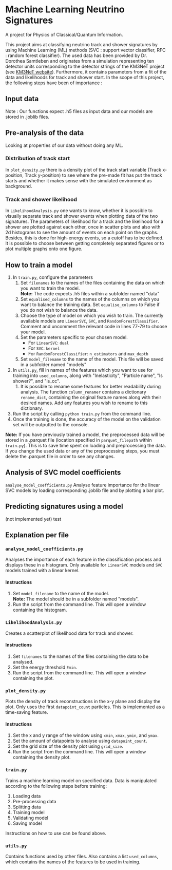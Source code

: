 # Machine Learning Neutrino Signatures
A project for Physics of Classical/Quantum Information.

This project  aims at classifying neutrino track and shower signatures by using Machine Learning (ML) methods (SVC : support vector classifier, RFC : random forest classifier). The used data has been provided by Dr. Dorothea Samtleben and originates from a simulation representing ten detector units corresponding to the detector strings of the KM3NeT project (see [KM3NeT website](https://www.km3net.org/)). Furthermore, it contains parameters from a fit of the data and likelihoods for track and shower start. In the scope of this project, the following steps have been of importance :

## Input data
Note : Our functions expect .h5 files as input data and our models are stored in .joblib files.

## Pre-analysis of the data
Looking at properties of our data without doing any ML.
### Distribution of track start
In `plot_density.py` there is a density plot of the track start variable (Track x-position, Track y-position) to see where the pre-made fit has put the track starts and whether it makes sense with the simulated environment as background.
### Track and shower likelihood
In `LikelihoodAnalysis.py` one wants to know, whether it is possible to visually separate track and shower events when plotting data of the two signatures. The parameters of likelihood for a track and the likelihood for a shower are plotted against each other, once in scatter plots and also with 2d histograms to see the amount of events on each point on the graphs. Besides, this is done for high-energy events, so a cutoff has to be defined. It is possible to choose between getting completely separated figures or to plot multiple graphs onto one figure.

## How to train a model
1. In `train.py`, configure the parameters
	1. Set `filenames` to the names of the files containing the data on which you want to train the model.\
	**Note:** The code expects .h5 files within a subfolder named "data"
	2. Set `equalised_columns` to the names of the columns on which you want to balance the training data. Set `equalise_columns` to False if you do not wish to balance the data.
	3. Choose the type of model on which you wish to train. The currently available models are `LinearSVC`, `SVC`, and `RandomForestClassifier`. Comment and uncomment the relevant code in lines 77-79 to choose your model.
	4. Set the parameters specific to your chosen model.
		- For `LinearSVC`: `dual`
		- For `SVC`: `kernel`
		- For `RandomForestClassifier`: `n_estimators` and `max_depth`
	5. Set `model_filename` to the name of the model. This file will be saved in a subfolder named "models"
2. In `utils.py`, fill in names of the features which you want to use for training into `used_columns`, along with "Inelasticity", "Particle name", "Is shower?", and "is_cc".
	1. It is possible to rename some features for better readability during analysis. The function `column_renamer` contains a dictionary `rename_dict`, containing the original feature names along with their desired names. Add any features you wish to rename to this dictionary.
3. Run the script by calling `python train.py` from the command line.
4. Once the training is done, the accuracy of the model on the validation set will be outputted to the console.

**Note:** If you have previously trained a model, the preprocessed data will be stored in a .parquet file (location specified in `parquet_filepath` within `train.py`). This is to save time spent on loading and preprocessing the data. If you change the used data or any of the preprocessing steps, you must delete the .parquet file in order to see any changes. 

## Analysis of SVC model coefficients
`analyse_model_coefficients.py`
Analyse feature importance for the linear SVC models by loading corresponding .joblib file and by plotting a bar plot.

## Predicting signatures using a model
(not implemented yet)
test

## Explanation per file
### `analyse_model_coefficients.py`
Analyses the importance of each feature in the classification process and displays these in a histogram. Only available for `LinearSVC` models and `SVC` models trained with a linear kernel.

#### Instructions
1. Set `model_filename` to the name of the model.\
**Note:** The model should be in a subfolder named "models".
2. Run the script from the command line. This will open a window containing the histogram.

### `LikelihoodAnalysis.py`
Creates a scatterplot of likelihood data for track and shower.

#### Instructions
1. Set `filenames` to the names of the files containing the data to be analysed.
2. Set the energy threshold `Emin`.
3. Run the script from the command line. This will open a window containing the plot.

### `plot_density.py`
Plots the density of track reconstructions in the x-y plane and display the plot. Only uses the first `datapoint_count` particles. This is implemented as a time-saving feature.

#### Instructions
1. Set the x and y range of the window using `xmin`, `xmax`, `ymin`, and `ymax`.
2. Set the amount of datapoints to analyse using `datapoint_count`.
3. Set the grid size of the density plot using `grid_size`.
4. Run the script from the command line. This will open a window containing the density plot.

### `train.py`
Trains a machine learning model on specified data. Data is manipulated according to the following steps before training:
1. Loading data
2. Pre-processing data
3. Splitting data
4. Training model
5. Validating model
6. Saving model

Instructions on how to use can be found above.

### `utils.py`
Contains functions used by other files. Also contains a list `used_columns`, which contains the names of the features to be used in training.